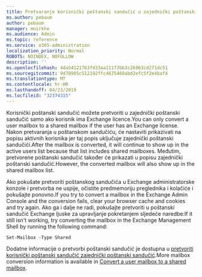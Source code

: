 ```yaml
---
title: Pretvaranje korisnički poštanski sandučić u zajednički poštanski sandučić?
ms.author: pebaum
author: pebaum
manager: mnirkhe
ms.audience: Admin
ms.topic: reference
ms.service: o365-administration
localization_priority: Normal
ROBOTS: NOINDEX, NOFOLLOW
description: ''
ms.openlocfilehash: 4da54121763fd33aa111f3bb3c26963cd271dc51
ms.sourcegitcommit: 9d78905c512192ffc4675468abd2efc5f2e4baf4
ms.translationtype: MT
ms.contentlocale: hr-HR
ms.lasthandoff: 04/23/2019
ms.locfileid: "32374315"
---
```

<span data-ttu-id="3774d-102">Korisnički poštanski sandučić možete pretvoriti u zajednički poštanski sandučić samo ako korisnik ima Exchange licence.</span><span class="sxs-lookup"><span data-stu-id="3774d-102">You can only convert a user mailbox to a shared mailbox if the user has an Exchange license.</span></span> <span data-ttu-id="3774d-103">Nakon pretvaranja u poštanskom sandučiću, će nastaviti prikazivati na popisu aktivnih korisnika jer taj popis uključuje zajednički poštanski sandučići.</span><span class="sxs-lookup"><span data-stu-id="3774d-103">After the mailbox is converted, it will continue to show up in the active users list because that list includes shared mailboxes.</span></span> <span data-ttu-id="3774d-104">Međutim, pretvorene poštanski sandučić također će prikazati u popisu zajednički poštanski sandučić.</span><span class="sxs-lookup"><span data-stu-id="3774d-104">However, the converted mailbox will also show up in the shared mailbox list.</span></span> 
  
<span data-ttu-id="3774d-105">Ako pokušate pretvoriti poštanskog sandučića u Exchange administratorske konzole i pretvorba ne uspije, očistite predmemoriju preglednika i kolačiće i pokušajte ponovno.</span><span class="sxs-lookup"><span data-stu-id="3774d-105">If you try to convert a mailbox in the Exchange Admin Console and the conversion fails, clear your browser cache and cookies and try again.</span></span> <span data-ttu-id="3774d-106">Ako ga i dalje ne radi, pokušajte pretvoriti u poštanski sandučić Exchange ljuske za upravljanje pokretanjem sljedeće naredbe:</span><span class="sxs-lookup"><span data-stu-id="3774d-106">If it still isn't working, try converting the mailbox in the Exchange Management Shell by running the following command:</span></span>
  
```
Set-Mailbox -Type Shared
```

<span data-ttu-id="3774d-107">Dodatne informacije o pretvorbi poštanski sandučić je dostupna u [pretvoriti korisnički poštanski sandučić zajednički poštanski sandučić](https://support.office.com/client/2e122487-e1f5-4f26-ba41-5689249d93ba).</span><span class="sxs-lookup"><span data-stu-id="3774d-107">More mailbox conversion information is available in [Convert a user mailbox to a shared mailbox](https://support.office.com/client/2e122487-e1f5-4f26-ba41-5689249d93ba).</span></span>
  
